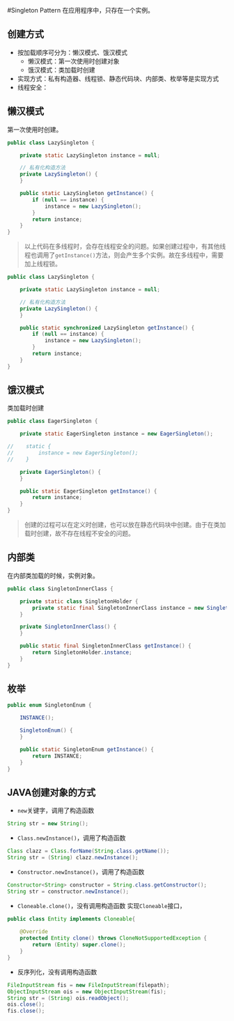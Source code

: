 #Singleton Pattern
在应用程序中，只存在一个实例。

## 创建方式
* 按加载顺序可分为：懒汉模式、饿汉模式
    * 懒汉模式：第一次使用时创建对象
    * 饿汉模式：类加载时创建
* 实现方式：私有构造器、线程锁、静态代码块、内部类、枚举等是实现方式
* 线程安全：


## 懒汉模式
第一次使用时创建。

```java
public class LazySingleton {

    private static LazySingleton instance = null;

    // 私有化构造方法
    private LazySingleton() {
    }

    public static LazySingleton getInstance() {
        if (null == instance) {
            instance = new LazySingleton();
        }
        return instance;
    }
}
```
>以上代码在多线程时，会存在线程安全的问题。如果创建过程中，有其他线程也调用了`getInstance()`方法，则会产生多个实例。故在多线程中，需要加上线程锁。

```java
public class LazySingleton {

    private static LazySingleton instance = null;

    // 私有化构造方法
    private LazySingleton() {
    }

    public static synchronized LazySingleton getInstance() {
        if (null == instance) {
            instance = new LazySingleton();
        }
        return instance;
    }
}
```

## 饿汉模式
类加载时创建

```java
public class EagerSingleton {

    private static EagerSingleton instance = new EagerSingleton();

//    static {
//        instance = new EagerSingleton();
//    }

    private EagerSingleton() {
    }

    public static EagerSingleton getInstance() {
        return instance;
    }
}
```

> 创建的过程可以在定义时创建，也可以放在静态代码块中创建。由于在类加载时创建，故不存在线程不安全的问题。

## 内部类
在内部类加载的时候，实例对象。
```java
public class SingletonInnerClass {

    private static class SingletonHolder {
        private static final SingletonInnerClass instance = new SingletonInnerClass();
    }

    private SingletonInnerClass() {
    }

    public static final SingletonInnerClass getInstance() {
        return SingletonHolder.instance;
    }
}
```

## 枚举

```java
public enum SingletonEnum {

    INSTANCE();

    SingletonEnum() {
    }

    public static SingletonEnum getInstance() {
        return INSTANCE;
    }
}
```

## JAVA创建对象的方式
* ```new```关键字，调用了构造函数
 ```java
 String str = new String();
 ```
 
* ```Class.newInstance()```，调用了构造函数
 ```java
Class clazz = Class.forName(String.class.getName());
String str = (String) clazz.newInstance();
 ```
* ```Constructor.newInstance()```，调用了构造函数
 ```java
Constructor<String> constructor = String.class.getConstructor();
String str = constructor.newInstance();
 ```
* ```Cloneable.clone()```，没有调用构造函数
  实现```Cloneable```接口，
```java
public class Entity implements Cloneable{
    
    @Override  
    protected Entity clone() throws CloneNotSupportedException {  
        return (Entity) super.clone();
    }  
}
```
* 反序列化，没有调用构造函数

 ```java
FileInputStream fis = new FileInputStream(filepath);
ObjectInputStream ois = new ObjectInputStream(fis);
String str = (String) ois.readObject();
ois.close();
fis.close();
 ```